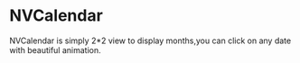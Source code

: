 NVCalendar
============


NVCalendar is simply 2*2 view to display months,you can click on any date with beautiful animation.
